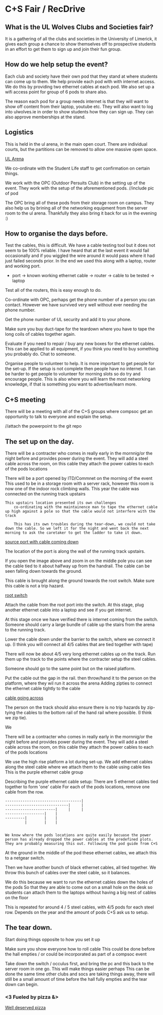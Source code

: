 # C+S Fair / RecDrive 

## What is the UL Wolves Clubs and Societies fair?
It is a gathering of all the clubs and societies in the University of Limerick, it gives each group a chance to show themselves off to prospective students in an effort to get them to sign up and join their fun group.

## How do we help setup the event? 
Each club and society have their own pod that they stand at where students can come up to them. We help provide each pod with with internet access. We do this by providing two ethernet cables at each pod. We also set up a wifi access point for group of 6 pods to share also.

The reason each pod for a group needs internet is that they will want to show off content from their laptop, youtube etc. They will also want to log into ulwolves.ie in order to show students how they can sign up. They can also approve memberships at the stand.

## Logistics
This is held in the ul arena, in the main open court. There are individual courts, but the partitions can be removed to allow one massive open space.

[UL Arena](/images/ul_arena.png)

We co-ordinate with the Student Life staff to get confirmation on certain things.

We work with the OPC (Outdoor Persuits Club) in the setting up of the event. They work with the setup of the aforementioned pods. 
//include pic of pod

The OPC bring all of these pods from their storage room on campus. They also help us by brining all of the networking equipment from the server room to the ul arena. Thankfully they also bring it back for us in the evening :) 

## How to organise the days before.
Test the cables, this is difficult. We have a cable testing tool but it does not seem to be 100% reliable. I have heard that at the last event it would fail occasionally and if you wiggled the wire around it would pass where it had just failed seconds prior. In the end we used this along with a laptop, router and working port.
* port -> known working ethernet cable -> router -> cable to be tested -> laptop

Test all of the routers, this is easy enough to do.

Co-ordinate with OPC, perhaps get the phone number of a person you can contact. However we have survived very well without ever needing the phone number.

Get the phone number of UL security and add it to your phone.

Make sure you buy duct-tape for the teardown where you have to tape the long coils of cables together again.

Evaluate if you need to repair / buy any new boxes for the ethernet cables.
This can be applied to all equipment, if you think you need to buy something you probably do. Chat to someone.

Organise people to volunteer to help. It is more important to get people for the set-up. If the setup is not complete then people have no internet. It can be harder to get people to volunteer for morning slots so do try and encourage people. This is also where you will learn the most networking knowledge, if that is something you want to advertise/learn more. 

## C+S meeting
There will be a meeting with all of the C+S groups where compsoc get an opportunity to talk to everyone and explain the setup. 

//attach the powerpoint to the git repo


## The set up on the day. 

There will be a contracter who comes in really early in the mornnig/or the night before and provides power during the event. 
They will add a steel cable across the room, on this cable they attach the power cables to each of the pods locations 

There will be a port opened by ITD/Commnet on the morning of the event 
    This used to be in a storage room with a server rack, however this room is now one of the indoor rock climbing walls.
    This year the cable was connected on the running track upstairs 

    This upstairs location presented its own challenges
        co-ordinating with the maintainence man to tape the ethernet cable up high against a pole so that the cable would not interfere with the track 
        
        This has its own troubles during the tear-down, we could not take down the cable. So we left it for the night and went back the next morning to ask the caretaker to get the ladder to take it down.

[source port with cable coming down](/images/source_port_with_cable.png)
    
The location of the port is along the wall of the running track upstairs. 

If you open the image above and zoom in on the middle pole you can see the cable tied to it about halfway up from the handrail. The cable can be seen falling down towards the ground. 

This cable is brought along the ground towards the root switch. Make sure this cable is not a trip hazard. 

[root switch](/images/the_root_switch.png)

Attach the cable from the root port into the switch. At this stage, plug another ethernet cable into a laptop and see if you get internet. 

At this stage once we have verified there is internet coming from the switch. Someone should carry a large bundle of cable up the stairs from the arena to the running track. 

Lower the cable down under the barrier to the switch, where we connect it up. (I think you will connect all 4/5 cables that are tied together with tape)

There will now be about 4/5 very long ethernet cables up on the track. Run them up the track to the points where the contracter setup the steel cables. 

Someone should go to the same point but on the raised platform. 

Put the cable out the gap in the rail. then throw/hand it to the person on the platform, where they wil run it across the arena
Adding zipties to connect the ethernet cable tightly to the cable 

[cable going across](/images/cable_going_across.png)

The person on the track should also ensure there is no trip hazards by zip-tying the cables to the bottom rail of the hand rail where possible. (I think we zip tie).



We 

There will be a contracter who comes in really early in the mornnig/or the night before and provides power during the event. 
They will add a steel cable across the room, on this cable they attach the power cables to each of the pods locations 

We use the high rise platform a lot during set-up. We add ethernet cables along the steel cable where we attach them to the cable using cable ties
This is the purple ethernet cable group

Describing the purple ethernet cable setup: 
    There are 5 ethernet cables tied together to form 'one' cable
    For each of the pods locations, remove one cable from the row.

    -----------------------------------|
    -----------------------------|     |
    -----------------------|     |     |
    ------------------|    |
    ---------|        |    |
             |        |    |
    
    
    We know where the pods locations are quite easily becuase the power person has already dropped the power cables at the predefined plots. They are probably measuring this out. Following the pod guide from C+S

At the ground in the middle of the pod these ethernet cables, we attach this to a netgear switch.

Then we have another bunch of black ethernet cables, all tied together. 
We throw this bunch of cables over the steel cable, so it balances.

We do this because we want to run the ethernet cables down the holes of the pods
So that they are able to come out on a small hole on the desk so students can attach them to the laptops
without having a big nest of cables on the floor 

This is repeated for around 4 / 5 steel cables, with 4/5 pods for each steel row. 
Depends on the year and the amount of pods C+S ask us to setup.


## The tear down. 

Start doing things opposite to how you set it up 

Make sure you show everyone how to roll cable 
This could be done before the hall empties / or could be incorporated as part of a compsoc event

Take down the switch / occulus first, and bring the pc and this back to the server room in one go. This will make things easier perhaps 
This can be done the same time other clubs and socs are taking things away, there will still be a small amount of time before the hall fully empties and the tear down can begin.



### <3 Fueled by pizza &>

[Well deserved pizza](/images/pizza.png)


